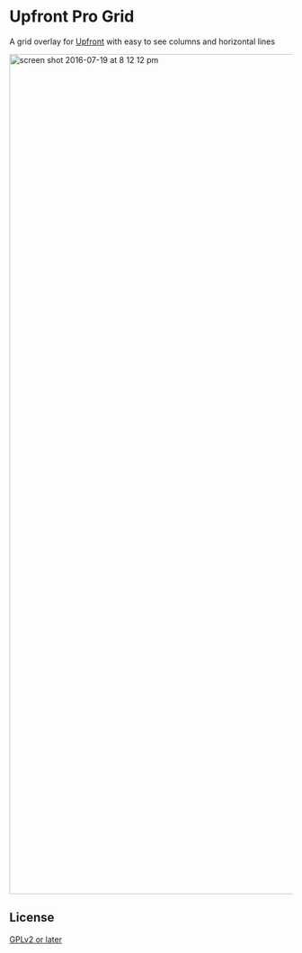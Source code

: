 # Upfront Pro Grid

A grid overlay for [Upfront](https://premium.wpmudev.org/projects/category/themes/) with easy to see columns and horizontal lines

<img width="1495" alt="screen shot 2016-07-19 at 8 12 12 pm" src="https://cloud.githubusercontent.com/assets/6676674/16970885/3bde26d8-4ded-11e6-9644-b4d3cc96cd9d.png">

## License

[GPLv2 or later](LICENSE)

